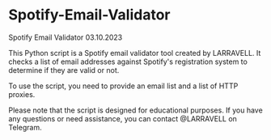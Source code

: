 # Spotify-Email-Validator
Spotify Email Validator 03.10.2023

This Python script is a Spotify email validator tool created by LARRAVELL. 
It checks a list of email addresses against Spotify's registration system to determine if they are valid or not. 

To use the script, you need to provide an email list and a list of HTTP proxies. 

Please note that the script is designed for educational purposes. 
If you have any questions or need assistance, you can contact @LARRAVELL on Telegram.
